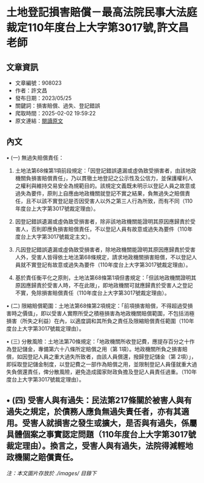 # 土地登記損害賠償－最高法院民事大法庭裁定110年度台上大字第3017號,許文昌老師

## 文章資訊
- 文章編號：908023
- 作者：許文昌
- 發布日期：2023/05/25
- 關鍵詞：損害賠償、過失、登記錯誤
- 爬取時間：2025-02-02 19:59:22
- 原文連結：[閱讀原文](https://real-estate.get.com.tw/Columns/detail.aspx?no=908023)

## 內文
• (一) 無過失賠償責任：

1. 土地法第68條第1項前段規定：「因登記錯誤遺漏或虛偽致受損害者，由該地政機關負損害賠償責任」，乃以貫徹土地登記之公示性及公信力，並保護權利人之權利與維持交易安全為規範目的。該規定文義既未明示以登記人員之故意或過失為要件，原則上自應由地政機關就登記不實之結果，負無過失之賠償責任，且不以該不實登記是否因受害人以外之第三人行為所致，而有不同（110年度台上大字第3017號裁定理由）。

2. 因登記錯誤遺漏或虛偽致受損害者，除非該地政機關能證明其原因應歸責於受害人，否則即應負損害賠償責任，不以登記人員有故意或過失為要件（110年度台上大字第3017號裁定主文）。

3. 凡因登記錯誤遺漏或虛偽致受損害者，除地政機關能證明其原因應歸責於受害人外，受害人皆得依土地法第68條規定，請求地政機關損害賠償，不以登記人員就不實登記有故意或過失為要件（110年度台上大字第3017號裁定理由）。

4. 基於責任衡平化之原則，土地法第68條第1項但書規定：「但該地政機關證明其原因應歸責於受害人時，不在此限」，即地政機關可就應歸責於受害人之登記不實，免除損害賠償責任（110年度台上大字第3017號裁定理由）。

• (二) 限縮賠償範圍：土地法第68條第2項規定：「前項損害賠償，不得超過受損害時之價值」，即以受害人實際所受之積極損害為地政機關賠償範圍，不包括消極損害（所失之利益）在內，以適度調和其所負之責任及限縮賠償責任範圍（110年度台上大字第3017號裁定理由）。

• (三) 分散風險：土地法第70條規定：「地政機關所收登記費，應提存百分之十作為登記儲金，專備第六十八條所定賠償之用（第 1項）。地政機關所負之損害賠償，如因登記人員之重大過失所致者，由該人員償還，撥歸登記儲金（第 2項）」，即採取登記儲金制度，以登記費之一部作為賠償之用，並限制登記人員僅就重大過失負償還責任，俾分散風險，避免造成國家財政負擔及登記人員責任過重。（110年度台上大字第3017號裁定理由）。

• (四) 受害人與有過失：民法第217條關於被害人與有過失之規定，於債務人應負無過失責任者，亦有其適用。受害人就損害之發生或擴大，是否與有過失，係屬具體個案之事實認定問題（110年度台上大字第3017號裁定理由）。換言之，受害人與有過失，法院得減輕地政機關之賠償責任。
---
*注：本文圖片存放於 ./images/ 目錄下*
